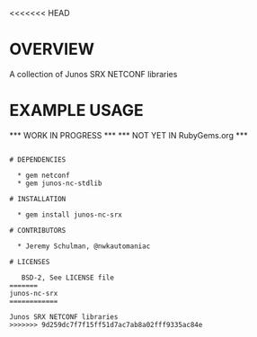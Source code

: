 <<<<<<< HEAD
# OVERVIEW

  A collection of Junos SRX NETCONF libraries

# EXAMPLE USAGE

  *** WORK IN PROGRESS ***
  *** NOT YET IN RubyGems.org ***
  
~~~~
  
# DEPENDENCIES

  * gem netconf
  * gem junos-nc-stdlib

# INSTALLATION 

  * gem install junos-nc-srx

# CONTRIBUTORS

  * Jeremy Schulman, @nwkautomaniac

# LICENSES

   BSD-2, See LICENSE file
=======
junos-nc-srx
============

Junos SRX NETCONF libraries
>>>>>>> 9d259dc7f7f15ff51d7ac7ab8a02fff9335ac84e
